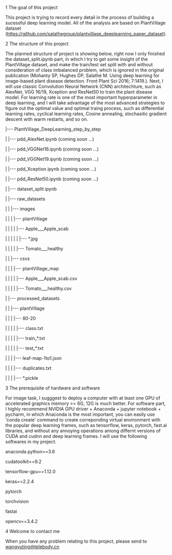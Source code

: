 1  The goal of this project

This project is trying to record every detail in the process of building a sucessful deep learning model. All of the analysis are based on PlantVillage dataset (https://github.com/salathegroup/plantvillage_deeplearning_paper_dataset).

2  The structure of this project

The planned structure of project is showing below, right now I only finished the dataset_split.ipynb part, in which I try to get some insight of the PlantVillage dataset, and make the train/test set split with and without consideration of class imbalanced problem, which is ignored in the original publication (Mohanty SP, Hughes DP, Salathé M. Using deep learning for image-based plant disease detection. Front Plant Sci 2016; 7:1419.). Next, I will use classic Convolution Neural Network (CNN) architechture, such as AlexNet, VGG 16/19, Xception and ResNet50 to train the plant disease model. For learning rate is one of the most important hyperparameter in deep learning, and I will take advantage of the most advanced strategies to figure out the optimal value and optimal traing process, such as differential learning rates, cyclical learning rates, Cosine annealing, stochasitic gradient descent with warm restarts, and so on.

|--- PlantVillage_DeepLearning_step_by_step

|     |--- pdd_AlexNet.ipynb (coming soon ...)

|     |--- pdd_VGGNet16.ipynb (coming soon ...)

|     |--- pdd_VGGNet19.ipynb (coming soon ...)

|     |--- pdd_Xception.ipynb (coming soon ...)

|     |--- pdd_ResNet50.ipynb (coming soon ...)

|     |--- dataset_split.ipynb

|     |--- raw_datasets

|     |    |--- images

|     |    |    |--- plantVillage

|     |    |    |    |--- Apple___Apple_scab

|     |    |    |    |    |--- *.jpg

|     |    |    |    |--- Tomato___healthy

|     |    |--- csvs

|     |    |    |--- plantVillage_map

|     |    |    |    |--- Apple___Apple_scab.csv

|     |    |    |    |--- Tomato___healthy.csv

|     |--- processed_datasets

|     |    |--- plantVillage

|     |    |    |--- 80-20

|     |    |    |    |--- class.txt

|     |    |    |    |--- train_*.txt

|     |    |    |    |--- test_*.txt 

|     |    |    |--- leaf-map-1to1.json

|     |    |    |--- duplicates.txt

|     |    |    |--- *.pickle

3  The prerequisite of hardware and software

For image task, I sugggest to deploy a computer with at least one GPU of accelerated graphics memory >= 6G, 12G is much better. For software part, I highly recommend NVIDIA GPU driver + Anaconda + jupyter notebook + pycharm, in which Anaconda is the most important, you can easily use 'conda create' command to create correponding virtual environment with the popular deep learning frames, such as tensorflow, keras, pytorch, fast.ai libraries, and without any annoying operations among differnt versions of CUDA and cudnn and deep learning frames. I will use the following softwares in my project.

anaconda python==3.6

cudatoolkit==9.2

tensorflow-gpu==1.12.0

keras==2.2.4

pytorch

torchvision

fastai

opencv==3.4.2

4  Welcome to contact me

When you have any problem relating to this project, please send to wangyuting@telebody.cn
